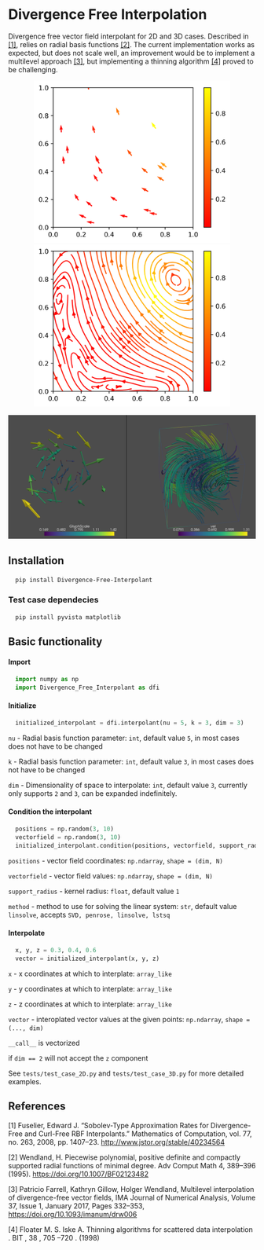 
# Divergence Free Interpolation

Divergence free vector field interpolant for 2D and 3D cases. 
Described in [[1]](#1), relies on radial basis functions [[2]](#2). 
The current implementation works as expected, but does not scale well, 
an improvement would be to implement a multilevel approach [[3]](#3), 
but implementing a thinning algorithm [[4]](#4) proved to be challenging.

<p align="center">
  <img src="https://raw.githubusercontent.com/Peteris-Zvejnieks/DivergenceFreeInterpolation/main/graphics/2D_sample_field.png" width="400" title="2D vector field">
  <img src="https://raw.githubusercontent.com/Peteris-Zvejnieks/DivergenceFreeInterpolation/main/graphics/2D_interpolated_field.png" width="400">
</p>

![3D vector field](https://raw.githubusercontent.com/Peteris-Zvejnieks/DivergenceFreeInterpolation/main/graphics/3D_field.png)

## Installation

```bash
  pip install Divergence-Free-Interpolant
```
### Test case dependecies
```bash
  pip install pyvista matplotlib
```
## Basic functionality

#### Import
```python
  import numpy as np
  import Divergence_Free_Interpolant as dfi
```

#### Initialize
```python
  initialized_interpolant = dfi.interpolant(nu = 5, k = 3, dim = 3)
```
`nu` - Radial basis function parameter: `int`, default value `5`, 
in most cases does not have to be changed

`k` - Radial basis function parameter: `int`, default value `3`, 
in most cases does not have to be changed

`dim` - Dimensionality of space to interpolate: `int`, default value `3`,
currently only supports `2` and `3`, can be expanded indefinitely.

#### Condition the interpolant
```python
  positions = np.random(3, 10)
  vectorfield = np.random(3, 10)
  initialized_interpolant.condition(positions, vectorfield, support_radius = 0.2, method = 'linsolve')
```
`positions` - vector field coordinates: `np.ndarray`, `shape = (dim, N)`

`vectorfield` - vector field values: `np.ndarray`, `shape = (dim, N)`

`support_radius` - kernel radius: `float`, default value `1`

`method` - method to use for solving the linear system: `str`, default value `linsolve`,
accepts `SVD, penrose, linsolve, lstsq`

#### Interpolate
```python
  x, y, z = 0.3, 0.4, 0.6
  vector = initialized_interpolant(x, y, z)
```
`x` - x coordinates at which to interplate: `array_like`

`y` - y coordinates at which to interplate: `array_like`

`z` - z coordinates at which to interplate: `array_like`

`vector` - interoplated vector values at the given points: `np.ndarray`, `shape = (..., dim)`

`__call__` is vectorized

if `dim == 2` will not accept the `z` component

See `tests/test_case_2D.py` and `tests/test_case_3D.py` for more detailed examples.
## References

<a id="1">[1]</a> Fuselier, Edward J. 
“Sobolev-Type Approximation Rates for Divergence-Free and Curl-Free RBF Interpolants.” 
Mathematics of Computation, vol. 77, no. 263, 2008, pp. 1407–23. 
http://www.jstor.org/stable/40234564

<a id="2">[2]</a> Wendland, H. 
Piecewise polynomial, positive definite and compactly supported radial functions of minimal degree. 
Adv Comput Math 4, 389–396 (1995). 
https://doi.org/10.1007/BF02123482

<a id="3">[3]</a> Patricio Farrell, Kathryn Gillow, Holger Wendland, 
Multilevel interpolation of divergence-free vector fields, 
IMA Journal of Numerical Analysis, Volume 37, Issue 1, January 2017, Pages 332–353, 
https://doi.org/10.1093/imanum/drw006

<a id="4">[4]</a> Floater M. S. Iske A. 
Thinning algorithms for scattered data interpolation . 
BIT , 38 , 705 –720 . (1998) 
